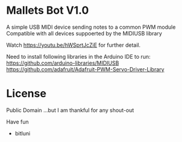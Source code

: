 # Mallets Bot V1.0

A simple USB MIDI device sending notes to a common PWM module
Compatible with all devices suppoerted by the MIDIUSB library

Watch https://youtu.be/hWSprtJcZiE for further detail.

Need to install following libraries in the Arduino IDE to run:
https://github.com/arduino-libraries/MIDIUSB
https://github.com/adafruit/Adafruit-PWM-Servo-Driver-Library


# License

Public Domain
...but I am thankful for any shout-out


Have fun
- bitluni